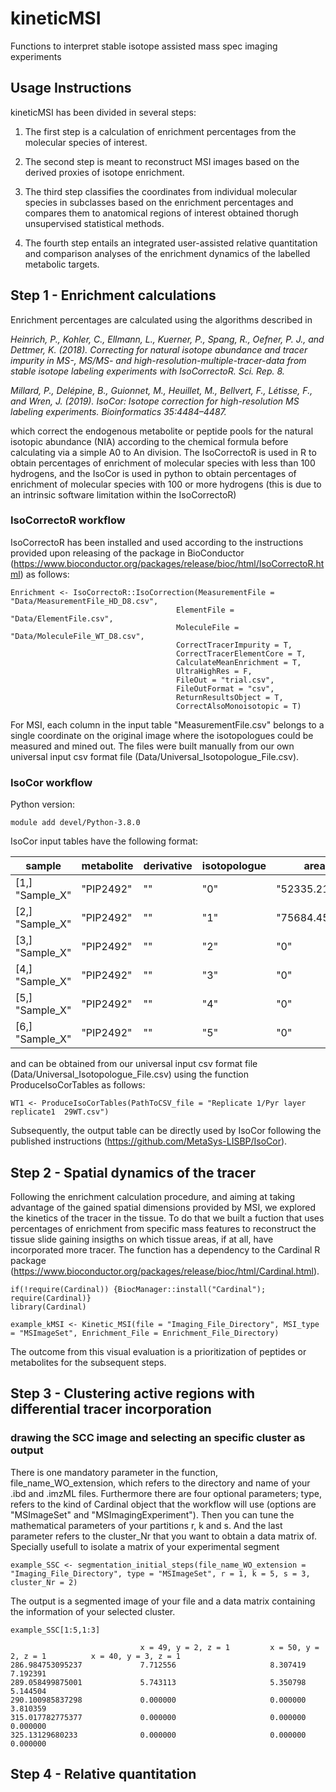 # kineticMSI
Functions to interpret stable isotope assisted mass spec imaging experiments

## Usage Instructions
kineticMSI has been divided in several steps:

1.  The first step is a calculation of enrichment percentages from the molecular species of interest.

1.  The second step is meant to reconstruct MSI images based on the derived proxies of isotope enrichment.

1.  The third step classifies the coordinates from individual molecular species in subclasses based on the enrichment percentages and compares them to anatomical regions of interest obtained thorugh unsupervised statistical methods.

1.  The fourth step entails an integrated user-assisted relative quantitation and comparison analyses of the enrichment dynamics of the labelled metabolic targets.

## Step 1 - Enrichment calculations

Enrichment percentages are calculated using the algorithms described in 

  *Heinrich, P., Kohler, C., Ellmann, L., Kuerner, P., Spang, R., Oefner, P. J., and Dettmer, K. (2018). Correcting for natural isotope abundance and tracer impurity in MS-, MS/MS- and high-resolution-multiple-tracer-data from stable isotope labeling experiments with IsoCorrectoR. Sci. Rep. 8.*
  
  *Millard, P., Delépine, B., Guionnet, M., Heuillet, M., Bellvert, F., Létisse, F., and Wren, J. (2019). IsoCor: Isotope correction for high-resolution MS labeling experiments. Bioinformatics 35:4484–4487.*

which correct the endogenous metabolite or peptide pools for the natural isotopic abundance (NIA) according to the chemical formula before calculating via a simple A0 to An division. The IsoCorrectoR is used in R to obtain percentages of enrichment of molecular species with less than 100 hydrogens, and the IsoCor is used in python to obtain percentages of enrichment of molecular species with 100 or more hydrogens (this is due to an intrinsic software limitation within the IsoCorrectoR)

### IsoCorrectoR workflow
IsoCorrectoR has been installed and used according to the instructions provided upon releasing of the package in BioConductor (https://www.bioconductor.org/packages/release/bioc/html/IsoCorrectoR.html) as follows:

```
Enrichment <- IsoCorrectoR::IsoCorrection(MeasurementFile = "Data/MeasurementFile_HD_D8.csv",
                                     ElementFile = "Data/ElementFile.csv",
                                     MoleculeFile = "Data/MoleculeFile_WT_D8.csv",
                                     CorrectTracerImpurity = T,
                                     CorrectTracerElementCore = T,
                                     CalculateMeanEnrichment = T,
                                     UltraHighRes = F,
                                     FileOut = "trial.csv",
                                     FileOutFormat = "csv",
                                     ReturnResultsObject = T,
                                     CorrectAlsoMonoisotopic = T)
```

For MSI, each column in the input table "MeasurementFile.csv" belongs to a single coordinate on the original image where the isotopologues could be measured and mined out. The files were built manually from our own universal input csv format file (Data/Universal_Isotopologue_File.csv).

### IsoCor workflow

Python version: 
```
module add devel/Python-3.8.0
```

IsoCor input tables have the following format:

 sample              | metabolite | derivative | isotopologue  | area           | resolution  |
 ------------------- | -----------|------------| --------------| ---------------| ------------|
  [1,] "Sample_X"    | "PIP2492"  | ""         | "0"           |  "52335.21982" | "70000"     |
  [2,] "Sample_X"    | "PIP2492"  | ""         | "1"           |  "75684.458"   | "70000"     |
  [3,] "Sample_X"    | "PIP2492"  | ""         | "2"           |  "0"           | "70000"     |
  [4,] "Sample_X"    | "PIP2492"  | ""         | "3"           |  "0"           | "70000"     |
  [5,] "Sample_X"    | "PIP2492"  | ""         | "4"           |  "0"           | "70000"     |
  [6,] "Sample_X"    | "PIP2492"  | ""         | "5"           |  "0"           | "70000"     |

and can be obtained from our universal input csv format file (Data/Universal_Isotopologue_File.csv) using the function ProduceIsoCorTables as follows:

```
WT1 <- ProduceIsoCorTables(PathToCSV_file = "Replicate 1/Pyr layer replicate1  29WT.csv")
```
Subsequently, the output table can be directly used by IsoCor following the published instructions (https://github.com/MetaSys-LISBP/IsoCor).

## Step 2 - Spatial dynamics of the tracer

Following the enrichment calculation procedure, and aiming at taking advantage of the gained spatial dimensions provided by MSI, we explored the kinetics of the tracer in the tissue. To do that we built a fuction that uses percentages of enrichment from specific mass features to reconstruct the tissue slide gaining insigths on which tissue areas, if at all, have incorporated more tracer. The function has a dependency to the Cardinal R package (https://www.bioconductor.org/packages/release/bioc/html/Cardinal.html).

``` 
if(!require(Cardinal)) {BiocManager::install("Cardinal"); require(Cardinal)}
library(Cardinal)

example_kMSI <- Kinetic_MSI(file = "Imaging_File_Directory", MSI_type = "MSImageSet", Enrichment_File = Enrichment_File_Directory)
``` 

The outcome from this visual evaluation is a prioritization of peptides or metabolites for the subsequent steps.

## Step 3 - Clustering active regions with differential tracer incorporation 

### drawing the SCC image and selecting an specific cluster as output

There is one mandatory parameter in the function, file_name_WO_extension, which refers to the directory and name of your .ibd and .imzML files. Furthermore there are four optional parameters; type, refers to the kind of Cardinal object that the workflow will use (options are "MSImageSet" and "MSImagingExperiment"). Then you can tune the mathematical parameters of your partitions r, k and s. And the last parameter refers to the cluster_Nr that you want to obtain a data matrix of. Specially usefull to isolate a matrix of your experimental segment

``` 
example_SSC <- segmentation_initial_steps(file_name_WO_extension = "Imaging_File_Directory", type = "MSImageSet", r = 1, k = 5, s = 3, cluster_Nr = 2)
``` 

The output is a segmented image of your file and a data matrix containing the information of your selected cluster.

``` 
example_SSC[1:5,1:3]

                             x = 49, y = 2, z = 1         x = 50, y = 2, z = 1          x = 40, y = 3, z = 1
286.984753095237             7.712556                     8.307419                      7.192391
289.058499875001             5.743113                     5.350798                      5.144504
290.100985837298             0.000000                     0.000000                      3.810359
315.017782775377             0.000000                     0.000000                      0.000000
325.13129680233              0.000000                     0.000000                      0.000000
``` 

## Step 4 - Relative quantitation



